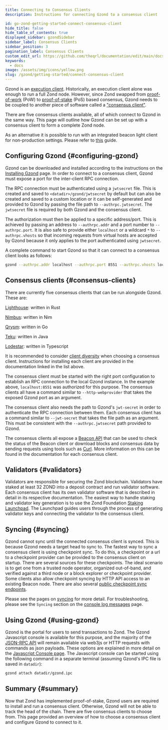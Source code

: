 ```yaml
---
title: Connecting to Consensus Clients
description: Instructions for connecting Gzond to a consensus client

id: go-zond-getting-started-connect-consensus-client
hide_title: false
hide_table_of_contents: true
displayed_sidebar: gzondSidebar
sidebar_label: Consensus Clients
sidebar_position: 3
pagination_label: Consensus Clients
custom_edit_url: https://github.com/theqrl/documentation/edit/main/docs/getting-started.md
keywords:
  - docs
image: /assets/img/icons/yellow.png
slug: /gzond/getting-started/connect-consensus-client
---
```


Gzond is an [execution client](https://zond.org/en/glossary/#execution-client). Historically, an execution client alone was enough to run a full Zond node. However, since Zond swapped from [proof-of-work](https://zond.org/en/developers/docs/consensus-mechanisms/pow) (PoW) to [proof-of-stake](https://zond.org/en/developers/docs/consensus-mechanisms/pos) (PoS) based consensus, Gzond needs to be coupled to another piece of software called a ["consensus client"](https://zond.org/en/glossary/#consensus-client).

There are five consensus clients available, all of which connect to Gzond in the same way. This page will outline how Gzond can be set up with a consensus client to form a complete Zond node.

<note>As an alternative it is possible to run with an integrated beacon light client for non-production settings. Please refer to [this](/docs/fundamentals/blsync) guide.</note>

## Configuring Gzond \{#configuring-gzond}

Gzond can be downloaded and installed according to the instructions on the [Installing Gzond](/docs/getting-started/installing-gzond) page. In order to connect to a consensus client, Gzond must expose a port for the inter-client RPC connection.

The RPC connection must be authenticated using a `jwtsecret` file. This is created and saved to `<datadir>/gzond/jwtsecret` by default but can also be created and saved to a custom location or it can be self-generated and provided to Gzond by passing the file path to `--authrpc.jwtsecret`. The `jwtsecret` file is required by both Gzond and the consensus client.

The authorization must then be applied to a specific address/port. This is achieved by passing an address to `--authrpc.addr` and a port number to `--authrpc.port`. It is also safe to provide either `localhost` or a wildcard `*` to `--authrpc.vhosts` so that incoming requests from virtual hosts are accepted by Gzond because it only applies to the port authenticated using `jwtsecret`.

A complete command to start Gzond so that it can connect to a consensus client looks as follows:

```sh
gzond --authrpc.addr localhost --authrpc.port 8551 --authrpc.vhosts localhost --authrpc.jwtsecret /tmp/jwtsecret
```

## Consensus clients \{#consensus-clients}

There are currently five consensus clients that can be run alongside Gzond. These are:

[Lighthouse](https://lighthouse-book.sigmaprime.io/): written in Rust

[Nimbus](https://nimbus.team/): written in Nim

[Qrysm](https://docs.prylabs.network/docs/getting-started/): written in Go

[Teku](https://pegasys.tech/teku): written in Java

[Lodestar](https://lodestar.chainsafe.io/): written in Typescript

It is recommended to consider [client diversity](https://zond.org/en/developers/docs/nodes-and-clients/client-diversity) when choosing a consensus client. Instructions for installing each client are provided in the documentation linked in the list above.

The consensus client must be started with the right port configuration to establish an RPC connection to the local Gzond instance. In the example above, `localhost:8551` was authorized for this purpose. The consensus clients all have a command similar to `--http-webprovider` that takes the exposed Gzond port as an argument.

The consensus client also needs the path to Gzond's `jwt-secret` in order to authenticate the RPC connection between them. Each consensus client has a command similar to `--jwt-secret` that takes the file path as an argument. This must be consistent with the `--authrpc.jwtsecret` path provided to Gzond.

The consensus clients all expose a [Beacon API](https://zond.github.io/beacon-APIs) that can be used to check the status of the Beacon client or download blocks and consensus data by sending requests using tools such as [Curl](https://curl.se). More information on this can be found in the documentation for each consensus client.

## Validators \{#validators}

Validators are responsible for securing the Zond blockchain. Validators have staked at least 32 ZOND into a deposit contract and run validator software. Each consensus client has its own validator software that is described in detail in its respective documentation. The easiest way to handle staking and validator key generation is to use the Zond Foundation [Staking Launchpad](https://launchpad.zond.org/). The Launchpad guides users through the process of generating validator keys and connecting the validator to the consensus client.

## Syncing \{#syncing}

Gzond cannot sync until the connected consensus client is synced. This is because Gzond needs a target head to sync to. The fastest way to sync a consensus client is using checkpoint sync. To do this, a checkpoint or a url to a checkpoint provider can be provided to the consensus client on startup. There are several sources for these checkpoints. The ideal scenario is to get one from a trusted node operator, organized out-of-band, and verified against a third node or a block explorer or checkpoint provider. Some clients also allow checkpoint syncing by HTTP API access to an existing Beacon node. There are also several [public checkpoint sync endpoints](https://zond-clients.github.io/checkpoint-sync-endpoints/).

Please see the pages on [syncing](/docs/fundamentals/sync-modes) for more detail. For troubleshooting, please see the `Syncing` section on the [console log messages](/docs/fundamentals/logs) page.

## Using Gzond \{#using-gzond}

Gzond is the portal for users to send transactions to Zond. The Gzond Javascript console is available for this purpose, and the majority of the [JSON-RPC API](/docs/interacting-with-gzond/rpc) will remain available via web3js or HTTP requests with commands as json payloads. These options are explained in more detail on the [Javascript Console page](/docs/interacting-with-gzond/javascript-console). The Javascript console can be started
using the following command in a separate terminal (assuming Gzond's IPC file is saved in `datadir`):

```sh
gzond attach datadir/gzond.ipc
```

## Summary \{#summary}

Now that Zond has implemented proof-of-stake, Gzond users are required to install and run a consensus client. Otherwise, Gzond will not be able to track the head of the chain. There are five consensus clients to choose from. This page provided an overview of how to choose a consensus client and configure Gzond to connect to it.
